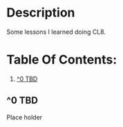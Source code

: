 # Description

Some lessons I learned doing CL8.

# Table Of Contents:

1. [^0 TBD](#1-tbd)


## ^0 TBD

Place holder





